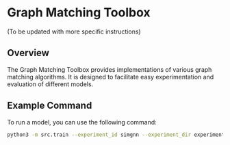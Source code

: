 # Graph Matching Toolbox
(To be updated with more specific instructions)
## Overview
The Graph Matching Toolbox provides implementations of various graph matching algorithms. It is designed to facilitate easy experimentation and evaluation of different models.

## Example Command
To run a model, you can use the following command:

```sh
python3 -m src.train --experiment_id simgnn --experiment_dir experiments/ --dataset_name 'aids' --seed 7762 --model_config_path configs/simgnn.yaml --dataset_size large --margin 0.5


